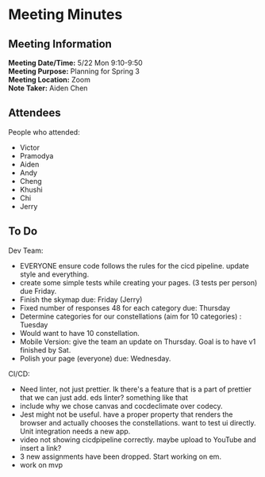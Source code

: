 # Meeting Minutes
## Meeting Information
**Meeting Date/Time:** 5/22 Mon 9:10-9:50 <br>
**Meeting Purpose:** Planning for Spring 3 <br>
**Meeting Location:** Zoom <br>
**Note Taker:** Aiden Chen <br>

## Attendees
People who attended:
- Victor
- Pramodya
- Aiden
- Andy
- Cheng
- Khushi
- Chi
- Jerry

## To Do

Dev Team: 
- EVERYONE ensure code follows the rules for the cicd pipeline. update style and everything. 
- create some simple tests while creating your pages. (3 tests per person) due Friday. 
- Finish the skymap due: Friday (Jerry)
- Fixed number of responses 48 for each category due: Thursday 
- Determine categories for our constellations (aim for 10 categories) : Tuesday 
- Would want to have 10 constellation.
- Mobile Version: give the team an update on Thursday. Goal is to have v1 finished by Sat. 
- Polish your page (everyone) due: Wednesday. 

CI/CD: 
- Need linter, not just prettier. Ik there's a feature that is a part of prettier that we can just add. eds linter? something like that 
- include why we chose canvas and cocdeclimate over codecy. 
- Jest might not be useful. have a proper property that renders the browser and actually chooses the constellations. want to test ui directly. Unit integration needs a new app.
- video not showing cicdpipeline correctly. maybe upload to YouTube and insert a link?
- 3 new assignments have been dropped. Start working on em. 
- work on mvp
